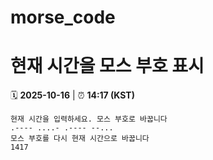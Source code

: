# morse_code
# 현재 시간을 모스 부호 표시
<!-- MORSE_TIME_START -->
🗓️ **2025-10-16** | ⏰ **14:17 (KST)**

```
현재 시간을 입력하세요. 모스 부호로 바꿉니다
.---- ....- .---- --...
모스 부호를 다시 현재 시간으로 바꿉니다
1417
```
<!-- MORSE_TIME_END -->
